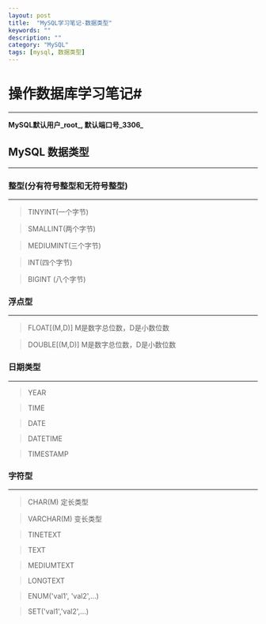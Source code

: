 ```yaml
---
layout: post
title:  "MySQL学习笔记-数据类型"
keywords: ""
description: ""
category: "MySQL" 
tags: [mysql, 数据类型]
---
```


# 操作数据库学习笔记#
---

**MySQL默认用户_root_, 默认端口号_3306_**

## MySQL 数据类型
---

### 整型(分有符号整型和无符号整型)
---

> TINYINT(一个字节)

> SMALLINT(两个字节)

> MEDIUMINT(三个字节)

> INT(四个字节)

> BIGINT (八个字节)

<!-- more -->

### 浮点型
---

> FLOAT[(M,D)] M是数字总位数，D是小数位数

> DOUBLE[(M,D)] M是数字总位数，D是小数位数

### 日期类型
---

> YEAR

> TIME

> DATE

> DATETIME

> TIMESTAMP


### 字符型
---

> CHAR(M) 定长类型

> VARCHAR(M) 变长类型

> TINETEXT

> TEXT

> MEDIUMTEXT

> LONGTEXT

> ENUM('val1', 'val2',...)

> SET('val1','val2',...)

